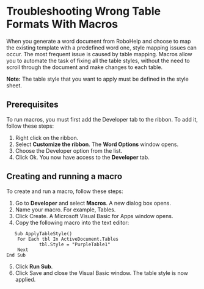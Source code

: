 # Troubleshooting Wrong Table Formats With Macros
When you generate a word document from RoboHelp and choose to map the existing template with a predefined word one, style mapping issues can occur. The most frequent issue is caused by table mapping. Macros allow you to automate the task of fixing all the table styles, without the need to scroll through the document and make changes to each table.

**Note:** The table style that you want to apply must be defined in the style sheet.

## Prerequisites
To run macros, you must first add the Developer tab to the ribbon. To add it, follow these steps:

1. Right click on the ribbon.
2. Select **Customize the ribbon**. The **Word Options** window opens.
3. Choose the Developer option from the list.
4. Click Ok. You now have access to the **Developer** tab.

## Creating and running a macro
To create and run a macro, follow these steps:

1. Go to **Developer** and select **Macros**. A new dialog box opens.
2. Name your macro. For example, Tables.
3. Click Create. A Microsoft Visual Basic for Apps window opens.
4. Copy the following macro into the text editor:

```
   Sub ApplyTableStyle()
    For Each tbl In ActiveDocument.Tables
            tbl.Style = "PurpleTable1"
    Next
End Sub 
```
5. Click **Run Sub**.
6. Click Save and close the Visual Basic window. The table style is now applied. 

